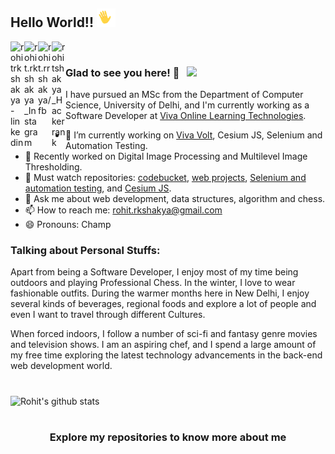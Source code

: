 ## Hello World!! <img src="https://raw.githubusercontent.com/rohitshakya/rohitshakya/master/gifs/HI.gif" width="30px"></h2>

<a href="https://www.linkedin.com/in/rohitrkshakya/">
  <img align="left" alt="rohitrkshakya-linkedin" width="22px" src="https://cdn.jsdelivr.net/npm/simple-icons@v3/icons/linkedin.svg" />
</a>
<a href="https://www.instagram.com/rohit.rkshakya/	">
  <img align="left" alt="rohit.rkshakya_Instagram" width="22px" src="https://cdn.jsdelivr.net/npm/simple-icons@v3/icons/instagram.svg" />
</a>
<a href="https://www.facebook.com/rohit.rrshakya/">
  <img align="left" alt="rohit.rrshakya/fb" width="22px" src="https://cdn.jsdelivr.net/npm/simple-icons@v3/icons/facebook.svg" />
</a>
<a href="https://www.hackerrank.com/rohit_rkshakya">
  <img align="left" alt="rohitshakya_Hackerrank" width="22px" src="https://cdn.jsdelivr.net/npm/simple-icons@v3/icons/hackerrank.svg" />
</a>

<br />

### Glad to see you here! 🤩 &nbsp; ![](https://visitor-badge.glitch.me/badge?page_id=rohitshakya.rohitshakya)

I have pursued an MSc from the Department of Computer Science, University of Delhi, and I'm currently working as a Software Developer at [Viva Online Learning Technologies](https://vivadigital.in/).
<br />

- 🔭 I’m currently working on [Viva Volt](https://vivavolt.in/), Cesium JS, Selenium and Automation Testing.
- 🔭 Recently worked on Digital Image Processing and Multilevel Image Thresholding.
- 🔭 Must watch repositories: [codebucket](https://github.com/rohitshakya/codebucket), [web projects](https://github.com/rohitshakya/web-projects), [Selenium and automation testing](https://github.com/rohitshakya/Selenium-and-automation-testing), and [Cesium JS](https://github.com/rohitshakya/Cesium-JS).
- 💬 Ask me about web development, data structures, algorithm and chess.
- 📫 How to reach me: rohit.rkshakya@gmail.com
- 😄 Pronouns: Champ  

### Talking about Personal Stuffs:
Apart from being a Software Developer, I enjoy most of my time being outdoors and playing Professional Chess. In the winter, I love to wear fashionable outfits. During the warmer months here in New Delhi, I enjoy several kinds of beverages, regional foods and explore a lot of people and even I want to travel through different Cultures.

When forced indoors, I follow a number of sci-fi and fantasy genre movies and television shows. I am an aspiring chef, and I spend a large amount of my free time exploring the latest technology advancements in the back-end web development world.
#
![Rohit's github stats](https://github-readme-stats.vercel.app/api?username=rohitshakya&show_icons=true&title_color=fff&icon_color=79ff97&text_color=9f9f9f&bg_color=151515)

#
<div align="center">

### Explore my repositories to know more about me

</div>

